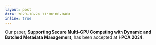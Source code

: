 ```yaml
---
layout: post
date: 2023-10-24 11:00:00-0400
inline: true
---
```


Our paper, <strong>Supporting Secure Multi-GPU Computing with Dynamic and Batched Metadata Management</strong>, has been accepted at <strong>HPCA 2024</strong>.